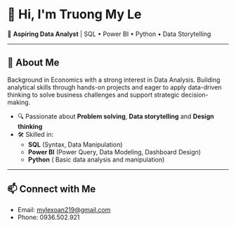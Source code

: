 # 👋 Hi, I'm Truong My Le

🎯 **Aspiring Data Analyst** | SQL • Power BI • Python • Data Storytelling

---

## 🌟 About Me
Background in Economics with a strong interest in Data Analysis. Building analytical skills through hands-on projects and eager to apply data-driven thinking to solve business challenges and support strategic decision-making.

- 🔍 Passionate about **Problem solving**, **Data storytelling** and **Design thinking**
- 🛠 Skilled in:
  - **SQL** (Syntax, Data Manipulation)
  - **Power BI** (Power Query, Data Modeling, Dashboard Design)
  - **Python** ( Basic data analysis and manipulation)

---

## 📫 Connect with Me
- Email: mylexoan219@gmail.com
- Phone: 0936.502.921
